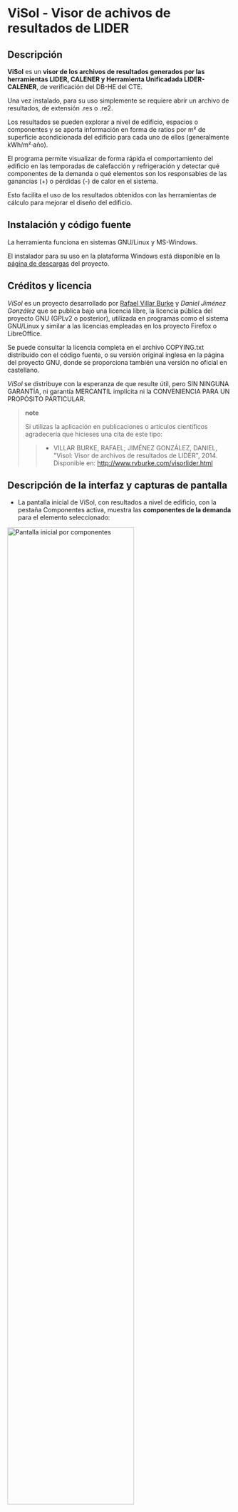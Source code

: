 # ViSol - Visor de achivos de resultados de LIDER


## Descripción

**ViSol** es un **visor de los archivos de resultados generados por las
herramientas LIDER, CALENER y Herramienta Unificadada LIDER-CALENER**,
de verificación del DB-HE del CTE.

Una vez instalado, para su uso simplemente se requiere abrir un archivo
de resultados, de extensión .res o .re2.

Los resultados se pueden explorar a nivel de edificio, espacios o
componentes y se aporta información en forma de ratios por m² de
superficie acondicionada del edificio para cada uno de ellos
(generalmente kWh/m²·año).

El programa permite visualizar de forma rápida el comportamiento del
edificio en las temporadas de calefacción y refrigeración y detectar qué
componentes de la demanda o qué elementos son los responsables de las
ganancias (+) o pérdidas (-) de calor en el sistema.

Esto facilita el uso de los resultados obtenidos con las herramientas de
cálculo para mejorar el diseño del edificio.

## Instalación y código fuente

La herramienta funciona en sistemas GNU/Linux y MS-Windows.

El instalador para su uso en la plataforma Windows está disponible en la
[página de descargas](https://github.com/pachi/visol/releases) del
proyecto.

## Créditos y licencia

*ViSol* es un proyecto desarrollado por [Rafael Villar
Burke](http://www.rvburke.com/software.html) y *Daniel Jiménez González*
que se publica bajo una licencia libre, la licencia pública del proyecto
GNU (GPLv2 o posterior), utilizada en programas como el sistema
GNU/Linux y similar a las licencias empleadas en los proyecto Firefox o
LibreOffice.

Se puede consultar la licencia completa en el archivo COPYING.txt
distribuido con el código fuente, o su versión original inglesa en la
página del proyecto GNU, donde se proporciona también una versión no
oficial en castellano.

*ViSol* se distribuye con la esperanza de que resulte útil, pero SIN
NINGUNA GARANTÍA, ni garantía MERCANTIL implícita ni la CONVENIENCIA
PARA UN PROPÓSITO PARTICULAR.

> **note**
>
> Si utilizas la aplicación en publicaciones o artículos científicos
> agradecería que hicieses una cita de este tipo:
>
> > -   VILLAR BURKE, RAFAEL; JIMÉNEZ GONZÁLEZ, DANIEL, "Visol: Visor de
> >     archivos de resultados de LIDER", 2014. Disponible en:
> >     <http://www.rvburke.com/visorlider.html>

## Descripción de la interfaz y capturas de pantalla

-   La pantalla inicial de ViSol, con resultados a nivel de edificio,
    con la pestaña Componentes activa, muestra las **componentes de la
    demanda** para el elemento seleccionado:

<img src="./resources/shots/pantallazo1.png" width="75%" align="center" title="Pantalla inicial  por componentes"/>

-   La pestaña Meses muestra los **valores netos de la demanda neta
    mensual del elemento seleccionado** a lo largo de los meses del año,
    mostrando la duración del periodo de calefacción y refrigeración:

<img src="./resources/shots/pantallazo2.png" width="75%" align="center" title="Pantalla de meses"/>

-   La pestaña cal+ muestra la composición de la demanda que supone
    **ganancia de calor en el edificio (+) durante la temporada de
    calefacción**:

<img src="./resources/shots/pantallazo3.png" width="75%" align="center" title="Pantalla de flujo de calor positivo en temporada de calefacción"/>

-   La pestaña cal- muestra la composición de la demanda que supone
    **pérdida de calor en el edificio (-) durante la temporada de
    calefacción**:

<img src="./resources/shots/pantallazo4.png" width="75%" align="center" title="Pantalla de flujo de calor negativo en temporada de calefacción"/>

-   La pestaña ref+ muestra la composición de la demanda que supone
    **ganancia de calor en el edificio (+) durante la temporada de
    refrigeración**:

<img src="./resources/shots/pantallazo5.png" width="75%" align="center" title="Pantalla de flujo de calor negativo en temporada de refrigeración"/>

-   La pestaña ref- muestra la composición de la demanda que supone
    **pérdida de calor en el edificio (-) durante la temporada de
    refrigeración**.

<img src="./resources/shots/pantallazo6.png" width="75%" align="center" title="Pantalla de flujo de calor negativo en temporada de refrigeración"/>

-   La pestaña Zonas muestra **valores diarios de algunos parámetros de
    la zona**, como la temperatura media, máxima y mínima, la carga
    total, sensible y latente, y el caudal de ventilación e
    infiltraciones (media diaria y promedio anual).

<img src="./resources/shots/pantallazo8.png" width="75%" align="center" title="Pantalla de valores diarios de zona"/>

-   La interfaz permite **visualizar en una pestaña adicional el
    contenido del archivo de resultados** .res o .re2 activo:

<img src="./resources/shots/pantallazo7.png" width="75%" align="center" title="Pantalla de contenido del archivo de resultados"/>

-   Para **seleccionar un archivo de resultados** .res o .re2 basta con
    seleccionar el icono de selección de archivos que permite navegar el
    sistema de archivos, mostrando únicamente los archivos con dichas
    extensiones.

<img src="./resources/shots/pantallazo0.png" width="75%" align="center" title="Pantalla de selección de archivo de resultados"/>

-   En cualquiera de las pantallas con gráficas de resultados se puede
    obtener una **captura de pantalla** usando el icono de la barra de
    herramientas que representa una cámara. De forma predeterminada las
    capturas de pantalla se almacenan en el directorio del archivo de
    resultados activo y el nombre contiene información de la fecha y
    hora de la captura, además del nombre del archivo de resultados
    empleado.
